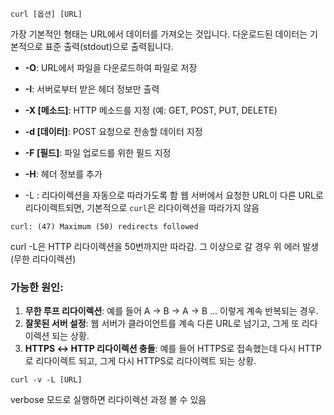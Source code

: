 ```
curl [옵션] [URL]
```

가장 기본적인 형태는 URL에서 데이터를 가져오는 것입니다. 다운로드된 데이터는 기본적으로 표준 출력(stdout)으로 출력됩니다.


- **-O**: URL에서 파일을 다운로드하여 파일로 저장
- **-I**: 서버로부터 받은 헤더 정보만 출력
- **-X [메소드]**: HTTP 메소드를 지정 (예: GET, POST, PUT, DELETE)
- **-d [데이터]**: POST 요청으로 전송할 데이터 지정
- **-F [필드]**: 파일 업로드를 위한 필드 지정
- **-H**: 헤더 정보를 추가

- -L : 리다이렉션을 자동으로 따라가도록 함
웹 서버에서 요청한 URL이 다른 URL로 리다이렉트되면, 기본적으로 `curl`은 리다이렉션을 따라가지 않음

```
curl: (47) Maximum (50) redirects followed
```

curl -L은 HTTP 리다이렉션을 50번까지만 따라감. 그 이상으로 갈 경우 위 에러 발생 (무한 리다이렉션)

### 가능한 원인:

1. **무한 루프 리다이렉션**: 예를 들어 A → B → A → B ... 이렇게 계속 반복되는 경우.
2. **잘못된 서버 설정**: 웹 서버가 클라이언트를 계속 다른 URL로 넘기고, 그게 또 리다이렉션 되는 상황.
3. **HTTPS ↔ HTTP 리다이렉션 충돌**: 예를 들어 HTTPS로 접속했는데 다시 HTTP로 리다이렉트 되고, 그게 다시 HTTPS로 리다이렉트 되는 상황.

```
curl -v -L [URL]
```
verbose 모드로 실행하면 리다이렉션 과정 볼 수 있음